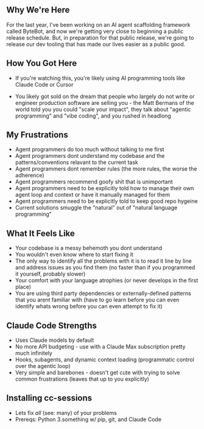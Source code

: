 ## Why We're Here 
For the last year, I've been working on an AI agent scaffolding framework called ByteBot, and now we're getting very close to beginning a public release schedule. But, in preparation for that public release, we're going to release our dev tooling that has made our lives easier as a public good.

## How You Got Here

- If you're watching this, you're likely using AI programming tools like Claude Code or Cursor

- You likely got sold on the dream that people who largely do not write or engineer production software are selling you - the Matt Bermans of the world told you you could "scale your impact", they talk about "agentic programming" and "vibe coding", and you rushed in headlong

## My Frustrations

- Agent programmers do too much without talking to me first
- Agent programmers dont understand my codebase and the patterns/conventions relavant to the current task 
- Agent programmers dont remember rules (the more rules, the worse the adherence)
- Agent programmers recommend goofy shit that is unimportant 
- Agent programmers need to be explicitly told how to manage their own agent loop and context or have it manually managed for them 
- Agent programmers need to be explicitly told to keep good repo hygeine 
- Current solutions smuggle the "natural" out of "natural language programming"

## What It Feels Like
- Your codebase is a messy behemoth you dont understand
- You wouldn't even know where to start fixing it 
- The only way to identify all the problems with it is to read it line by line and address issues as you find them (no faster than if you programmed it yourself, probably slower)
- Your comfort with your language atrophies (or never develops in the first place)
- You are using third party dependencies or externally-defined patterns that you arent familiar with (have to go learn before you can even identify whats wrong before you can even attempt to fix it)

## Claude Code Strengths
- Uses Claude models by default
- No more API budgeting - use with a Claude Max subscription pretty much infinitely
- Hooks, subagents, and dynamic context loading (programmatic control over the agentic loop)
- Very simple and barebones - doesn't get cute with trying to solve common frustrations (leaves that up to you explicitly) 

## Installing cc-sessions


- Lets fix *all* (see: many) of your problems
- Prereqs: Python 3.something w/ pip, git, and Claude Code
